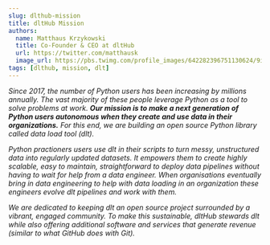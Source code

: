 ```yaml
---
slug: dlthub-mission
title: dltHub Mission
authors:
  name: Matthaus Krzykowski
  title: Co-Founder & CEO at dltHub
  url: https://twitter.com/matthausk
  image_url: https://pbs.twimg.com/profile_images/642282396751130624/9ixo0Opj_400x400.jpg
tags: [dlthub, mission, dlt]
---
```


*Since 2017, the number of Python users has been increasing by millions annually. The vast majority of these people leverage Python as a tool to solve problems at work. **Our mission is to make a next generation of Python users autonomous when they create and use data in their organizations.** For this end, we are building an open source Python library called data load tool (dlt).*

*Python practioners users use dlt in their scripts to turn messy, unstructured data into regularly updated datasets. It empowers them to create highly scalable, easy to maintain, straightforward to deploy data pipelines without having to wait for help from a data engineer. When organisations eventually bring in data engineering to help with data loading in an organization these engineers evolve dlt pipelines and work with them.* 

*We are dedicated to keeping dlt an open source project surrounded by a vibrant, engaged community. To make this sustainable, dltHub stewards dlt while also offering additional software and services that generate revenue (similar to what GitHub does with Git).*
